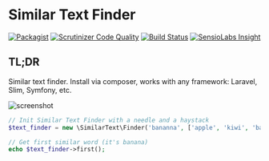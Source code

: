 # Similar Text Finder
[![Packagist](https://img.shields.io/packagist/l/rap2hpoutre/similar-text-finder.svg)](https://packagist.org/packages/rap2hpoutre/similar-text-finder) [![Scrutinizer Code Quality](https://scrutinizer-ci.com/g/rap2hpoutre/similar-text-finder/badges/quality-score.png?b=master)](https://scrutinizer-ci.com/g/rap2hpoutre/similar-text-finder/?branch=master) [![Build Status](https://scrutinizer-ci.com/g/rap2hpoutre/similar-text-finder/badges/build.png?b=master)](https://scrutinizer-ci.com/g/rap2hpoutre/laravel-log-viewer/build-status/master) [![SensioLabs Insight](https://img.shields.io/sensiolabs/i/d02347d2-b307-471e-aeb5-2a31183f5d19.svg)]()
## TL;DR

Similar text finder. Install via composer, works with any framework: Laravel, Slim, Symfony, etc.

![screenshot](https://cloud.githubusercontent.com/assets/1575946/7246876/1b15c4c0-e803-11e4-91d8-a2e7cd5a0f0c.png)

```php
// Init Similar Text Finder with a needle and a haystack
$text_finder = new \SimilarText\Finder('bananna', ['apple', 'kiwi', 'banana', 'orange']);

// Get first similar word (it's banana)
echo $text_finder->first();
```
